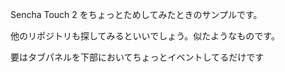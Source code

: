 Sencha Touch 2 をちょっとためしてみたときのサンプルです。

他のリポジトリも探してみるといいでしょう。似たようなものです。

要はタブパネルを下部においてちょっとイベントしてるだけです
